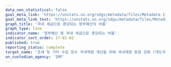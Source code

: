 ```yaml
---
data_non_statistical: false
goal_meta_link: 'https://unstats.un.org/sdgs/metadata/files/Metadata-17-01-02.pdf'
goal_meta_link_text: 'https://unstats.un.org/sdgs/metadata/files/Metadata-17-01-02.pdf'
graph_title: '국내 세금으로 충당되는 정부예산의 비율'
graph_type: line
indicator_name: '정부예산 중 국내 세금으로 충당되는 비율'
indicator_sort_order: 17-01-02
published: true
reporting_status: complete
target_name: '조세 및 기타 수입 징수 국내역량 개선을 위해 국내재원 동원 강화 (개도국에 대한 국제지원 포함)'
un_custodian_agency: 'IMF'
---
```

